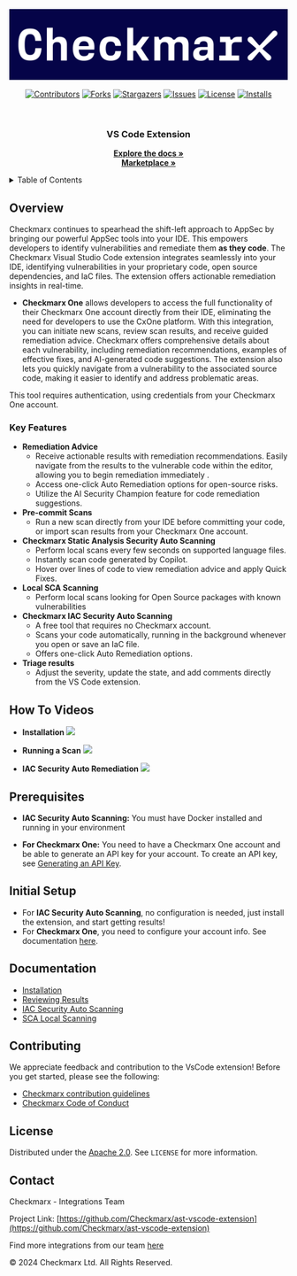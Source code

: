 <img src="media/checkmarx_logo.png">
<br />
<div align="center">

[![Contributors][contributors-shield]][contributors-url]
[![Forks][forks-shield]][forks-url]
[![Stargazers][stars-shield]][stars-url]
[![Issues][issues-shield]][issues-url]
[![License][license-shield]][license-url]
[![Installs][installs-vscode-shield]][installs-vscode-url]

</div>

<br />
<p align="center">
  <h3 align="center">VS Code Extension</h3>
  <p align="center">
    <a href="https://checkmarx.com/resource/documents/en/34965-68742-checkmarx-one-vs-code-extension--plugin-.html"><strong>Explore the docs »</strong></a>
    <br />
    <a href="https://marketplace.visualstudio.com/items?itemName=checkmarx.ast-results"><strong>Marketplace »</strong></a>
  </p>
</p>

<details>
  <summary>Table of Contents</summary>
  <ol>
    <li><a href="#overview">Overview</a></li>
    <li><a href="#key-features">Key Features</a></li>
    <li><a href="#how-to-videos">How To Videos</a></li>
    <li><a href="#prerequisites">Prerequisites</a></li>
    <li><a href="#initial-setup">Initial Setup</a></li>
    <li><a href="#contributing">Documentation</a></li>
    <li><a href="#contributing">Contributing</a></li>
    <li><a href="#license">License</a></li>
    <li><a href="#contact">Contact</a></li>
  </ol>
</details>

## Overview

Checkmarx continues to spearhead the shift-left approach to AppSec by bringing our powerful AppSec tools into your IDE. This empowers developers to identify vulnerabilities and remediate them **as they code**. 
The Checkmarx Visual Studio Code extension integrates seamlessly into your IDE, identifying vulnerabilities in your proprietary code, open source dependencies, and IaC files. The extension offers actionable remediation insights in real-time.

- **Checkmarx One** allows developers to access the full functionality of their Checkmarx One account directly from their IDE, eliminating the need for developers to use the CxOne platform. With this integration, you can initiate new scans, review scan results, and receive guided remediation advice. Checkmarx offers comprehensive details about each vulnerability, including remediation recommendations, examples of effective fixes, and AI-generated code suggestions. The extension also lets you quickly navigate from a vulnerability to the associated source code, making it easier to identify and address problematic areas.
  
This tool requires authentication, using credentials from your Checkmarx One account.

### Key Features

- **Remediation Advice**
  - Receive actionable results with remediation recommendations. Easily navigate from the results to the vulnerable code within the editor, allowing you to begin remediation immediately .
  - Access one-click Auto Remediation options for open-source risks.
  - Utilize the AI Security Champion feature for code remediation suggestions.
- **Pre-commit Scans**
  - Run a new scan directly from your IDE before committing your code, or import scan results from your Checkmarx One account.
- **Checkmarx Static Analysis Security Auto Scanning**  
  - Perform local scans every few seconds on supported language files.
  - Instantly scan code generated by Copilot.
  - Hover over lines of code to view remediation advice and apply Quick Fixes.
- **Local SCA Scanning**
  - Perform local scans looking for Open Source packages with known vulnerabilities 
- **Checkmarx IAC Security Auto Scanning**
  - A free tool that requires no Checkmarx account.
  - Scans your code automatically, running in the background whenever you open or save an IaC file.
  - Offers one-click Auto Remediation options.
- **Triage results**
  - Adjust the severity, update the state, and add comments directly from the VS Code extension.

## How To Videos
- **Installation**
![](https://raw.githubusercontent.com/Checkmarx/ci-cd-integrations/main/.images/vscode_installation_and_initial_setup.gif)

- **Running a Scan**
![](https://raw.githubusercontent.com/Checkmarx/ci-cd-integrations/main/.images/vscode_running_scan.gif)

- **IAC Security Auto Remediation**
![](https://raw.githubusercontent.com/Checkmarx/ci-cd-integrations/main/.images/vscode_kics_auto_remediation.gif)

## Prerequisites
- **IAC Security Auto Scanning:**
You must have Docker installed and running in your environment

- **For Checkmarx One:**
You need to have a Checkmarx One account and be able to generate an API key for your account. To create an API key, see [Generating an API Key](https://checkmarx.com/resource/documents/en/34965-118315-authentication-for-checkmarx-one-cli.html#UUID-a4e31a96-1f36-6293-e95a-97b4b9189060_UUID-1e7abdfa-77eb-2a6c-f12a-c812a1e1dcf7).

## Initial Setup
- For **IAC Security Auto Scanning**, no configuration is needed, just install the extension, and start getting results!
- For **Checkmarx One**, you need to configure your account info. See documentation [here](https://checkmarx.com/resource/documents/en/34965-123549-installing-and-setting-up-the-checkmarx-vs-code-extension.html).

## Documentation
- [Installation](https://docs.checkmarx.com/en/34965-123549-installing-and-setting-up-the-checkmarx-vs-code-extension.html)
- [Reviewing Results](https://checkmarx.com/resource/documents/en/34965-68743-visual-studio-code---checkmarx-one--ast--results.html)
- [IAC Security Auto Scanning](https://docs.checkmarx.com/en/34965-68744-using-the-checkmarx-vs-code-extension---kics-auto-scanning.html)
- [SCA Local Scanning](https://docs.checkmarx.com/en/34965-152266-using-the-vs-code-checkmarx-extension---sca-realtime-scanning.html)

## Contributing

We appreciate feedback and contribution to the VsCode extension! Before you get started, please see the following:

- [Checkmarx contribution guidelines](docs/contributing.md)
- [Checkmarx Code of Conduct](docs/code_of_conduct.md)

<!-- LICENSE -->
## License

Distributed under the [Apache 2.0](LICENSE). See `LICENSE` for more information.

<!-- CONTACT -->
## Contact

Checkmarx - Integrations Team

Project Link: [https://github.com/Checkmarx/ast-vscode-extension](https://github.com/Checkmarx/ast-vscode-extension)

Find more integrations from our team [here](https://github.com/Checkmarx/ci-cd-integrations#checkmarx-ast-integrations)

© 2024 Checkmarx Ltd. All Rights Reserved.

[contributors-shield]: https://img.shields.io/github/contributors/Checkmarx/ast-vscode-extension.svg
[contributors-url]: https://github.com/Checkmarx/ast-vscode-extension/graphs/contributors
[forks-shield]: https://img.shields.io/github/forks/Checkmarx/ast-vscode-extension.svg
[forks-url]: https://github.com/Checkmarx/ast-vscode-extension/network/members
[stars-shield]: https://img.shields.io/github/stars/Checkmarx/ast-vscode-extension.svg
[stars-url]: https://github.com/Checkmarx/ast-vscode-extension/stargazers
[issues-shield]: https://img.shields.io/github/issues/Checkmarx/ast-vscode-extension.svg
[issues-url]: https://github.com/Checkmarx/ast-vscode-extension/issues
[license-shield]: https://img.shields.io/github/license/Checkmarx/ast-vscode-extension.svg
[license-url]: https://github.com/Checkmarx/ast-vscode-extension/blob/master/LICENSE
[installs-vscode-url]: https://marketplace.visualstudio.com/items?itemName=checkmarx.ast-results
[installs-vscode-shield]: https://img.shields.io/visual-studio-marketplace/i/checkmarx.ast-results
